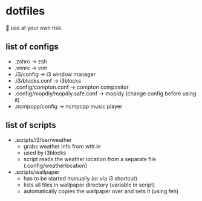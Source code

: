 # dotfiles
🔧 use at your own risk.

## list of configs
 * .zshrc -> zsh
 * .vimrc -> vim
 * .i3/config -> i3 window manager
 * .i3/blocks.conf -> i3blocks
 * .config/compton.conf -> compton compositor
 * .config/mopdiy/mopdiy.safe.conf -> mopidy (change config before using it)
 * .ncmpcpp/config -> ncmpcpp music player

## list of scripts
 * .scripts/i3/bar/weather
   * grabs weather info from wttr.in
   * used by i3blocks
   * script reads the weather location from a separate file (.config/weatherlocation)
 * .scripts/wallpaper
   * has to be started manually (or via i3 shortcut)
   * lists all files in wallpaper directory (variable in script)
   * automatically copies the wallpaper over and sets it (using feh)

